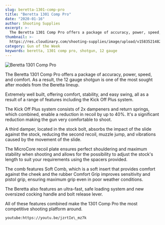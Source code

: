 ```yaml
---
slug: beretta-1301-comp-pro
title: "Beretta 1301 Comp Pro"
date: "2020-01-16"
author: Shooting Supplies
excerpt: >-
  The Beretta 1301 Comp Pro offers a package of accuracy, power, speed, and comfort.
thumbnail: >-
  https://res.cloudinary.com/shooting-supplies/image/upload/v1583521482/Beretta-1301-Comp-Pro_l9juji.jpg
category: Gun of the Week
keywords: beretta, 1301 comp pro, shotgun, 12 gauge
---
```


![Beretta 1301 Comp Pro](https://res.cloudinary.com/shooting-supplies/image/upload/v1583521482/Beretta-1301-Comp-Pro_l9juji.jpg)

The Beretta 1301 Comp Pro offers a package of accuracy, power, speed, and comfort. As a result, the 12 gauge shotgun is one of the most sought after models from the Beretta lineup.

Extremely well built, offering comfort, stability, and easy swing, all as a result of a range of features including the Kick Off Plus system.

The Kick Off Plus system consists of 2x dampeners and return springs, which combined, enable a reduction in recoil by up to 40%. It's a significant reduction making the gun very comfortable to shoot.

A third damper, located in the stock bolt, absorbs the impact of the slide against the stock, reducing the second recoil, muzzle jump, and vibrations caused by the movement of the slide.

The MicroCore recoil plate ensures perfect shouldering and maximum stability when shooting and allows for the possibility to adjust the stock's length to suit your requirements using the spacers provided.

The comb features Soft Comb, which is a soft insert that provides comfort against the cheek and the rubber Comfort Grip improves sensitivity and pistol grip, ensuring maximum grip even in poor weather conditions.

The Beretta also features an ultra-fast, safe loading system and new oversized cocking handle and bolt release lever.

All of these features combined make the 1301 Comp Pro the most competitive shooting platform around.

`youtube:https://youtu.be/jzrtIe\_mz7k`
